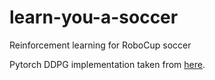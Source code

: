 # learn-you-a-soccer
Reinforcement learning for RoboCup soccer

Pytorch DDPG implementation taken from [here](https://github.com/MoritzTaylor/ddpg-pytorch).